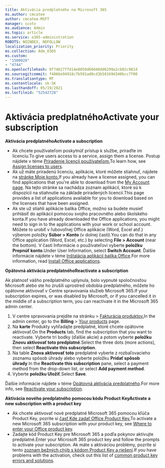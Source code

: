 ```yaml
---
title: Aktivácia predplatného na Microsoft 365
ms.author: cmcatee
author: cmcatee-MSFT
manager: scotv
ms.audience: Admin
ms.topic: article
ms.service: o365-administration
ROBOTS: NOINDEX, NOFOLLOW
localization_priority: Priority
ms.collection: Adm_O365
ms.custom:
- "1500028"
- "4744"
ms.openlocfilehash: 0f74627ff414e8050d60d40dd6299a2cb02c981d
ms.sourcegitcommit: f4866e94918c7b591ad0cd3b58169d340bcc7f00
ms.translationtype: MT
ms.contentlocale: sk-SK
ms.lasthandoff: 05/19/2021
ms.locfileid: "52542728"
---
```

# <a name="activate-your-subscription"></a><span data-ttu-id="55df7-102">Aktivácia predplatného</span><span class="sxs-lookup"><span data-stu-id="55df7-102">Activate your subscription</span></span>

<span data-ttu-id="55df7-103">**Aktivácia predplatného**</span><span class="sxs-lookup"><span data-stu-id="55df7-103">**Activate a subscription**</span></span>

- <span data-ttu-id="55df7-104">Ak chcete používateľom poskytnúť prístup k službe, priraďte im licenciu.</span><span class="sxs-lookup"><span data-stu-id="55df7-104">To give users access to a service, assign them a license.</span></span> <span data-ttu-id="55df7-105">Postup nájdete v téme [Priradenie licencií používateľom.](/microsoft-365/admin/manage/assign-licenses-to-users)</span><span class="sxs-lookup"><span data-stu-id="55df7-105">To learn how, see [Assign licenses to users](/microsoft-365/admin/manage/assign-licenses-to-users).</span></span>
- <span data-ttu-id="55df7-106">Ak už máte priradenú licenciu, aplikácie, ktoré môžete stiahnuť, nájdete na [stránke Moje konto.](https://portal.office.com/account/#installs)</span><span class="sxs-lookup"><span data-stu-id="55df7-106">If you already have a license assigned, you can find applications that you're able to download from the [My Account page](https://portal.office.com/account/#installs).</span></span> <span data-ttu-id="55df7-107">Na tejto stránke sa nachádza zoznam aplikácií, ktoré sú k dispozícii na stiahnutie na základe priradených licencií.</span><span class="sxs-lookup"><span data-stu-id="55df7-107">This page provides a list of applications available for you to download based on the licenses that have been assigned.</span></span>
- <span data-ttu-id="55df7-108">Ak ste už stiahli aplikácie balíka Office, možno sa budete musieť prihlásiť do aplikácií pomocou svojho pracovného alebo školského konta.</span><span class="sxs-lookup"><span data-stu-id="55df7-108">If you have already downloaded the Office applications, you might need to sign in to the applications with your work or school account.</span></span> <span data-ttu-id="55df7-109">Môžete to urobiť v ľubovoľnej Office aplikácie (Word, Excel atď.) výberom položky **Súbor > Konto** (v dolnej časti).</span><span class="sxs-lookup"><span data-stu-id="55df7-109">You can do that in any Office application (Word, Excel, etc.) by selecting **File > Account** (near the bottom).</span></span> <span data-ttu-id="55df7-110">V časti Informácie o používateľovi vyberte **položku Prepnúť konto**.</span><span class="sxs-lookup"><span data-stu-id="55df7-110">Under User Information, select **Switch Account**.</span></span> <span data-ttu-id="55df7-111">Ďalšie informácie nájdete v téme [Inštalácia aplikácií balíka Office](/microsoft-365/admin/setup/install-applications).</span><span class="sxs-lookup"><span data-stu-id="55df7-111">For more information, read [Install Office applications](/microsoft-365/admin/setup/install-applications).</span></span>

<span data-ttu-id="55df7-112">**Opätovná aktivácia predplatného**</span><span class="sxs-lookup"><span data-stu-id="55df7-112">**Reactivate a subscription**</span></span>

<span data-ttu-id="55df7-113">Ak platnosť vášho predplatného uplynula, bolo vypnuté spoločnosťou Microsoft alebo ste ho zrušili uprostred obdobia predplatného, môžete ho opätovne aktivovať v Centre spravovania služieb Microsoft 365.</span><span class="sxs-lookup"><span data-stu-id="55df7-113">If your subscription expires, or was disabled by Microsoft, or if you cancelled it in the middle of a subscription term, you can reactivate it in the Microsoft 365 admin center.</span></span>

1. <span data-ttu-id="55df7-114">V centre spravovania prejdite na stránku  >  [Fakturácia produktov.](https://go.microsoft.com/fwlink/p/?linkid=842054)</span><span class="sxs-lookup"><span data-stu-id="55df7-114">In the admin center, go to the **Billing** > [Your products](https://go.microsoft.com/fwlink/p/?linkid=842054) page.</span></span>
2. <span data-ttu-id="55df7-115">Na **karte** Produkty vyhľadajte predplatné, ktoré chcete opätovne aktivovať.</span><span class="sxs-lookup"><span data-stu-id="55df7-115">On the **Products** tab, find the subscription that you want to reactivate.</span></span> <span data-ttu-id="55df7-116">Vyberte tri bodky (ďalšie akcie) a potom vyberte **položku Znovu aktivovať toto predplatné**.</span><span class="sxs-lookup"><span data-stu-id="55df7-116">Select the three dots (more actions), then select **Reactivate this subscription**.</span></span>
3. <span data-ttu-id="55df7-117">Na table **Znova aktivovať toto** predplatné vyberte z rozbaľovacieho zoznamu spôsob úhrady alebo vyberte položku **Pridať spôsob úhrady**.</span><span class="sxs-lookup"><span data-stu-id="55df7-117">In the **Reactivate this subscription** pane, select a payment method from the drop-down list, or select **Add payment method**.</span></span>
4. <span data-ttu-id="55df7-118">Vyberte **položku Uložiť**.</span><span class="sxs-lookup"><span data-stu-id="55df7-118">Select **Save**.</span></span>

<span data-ttu-id="55df7-119">Ďalšie informácie nájdete v téme [Opätovná aktivácia predplatného](/microsoft-365/commerce/subscriptions/reactivate-your-subscription).</span><span class="sxs-lookup"><span data-stu-id="55df7-119">For more info, see [Reactivate your subscription](/microsoft-365/commerce/subscriptions/reactivate-your-subscription).</span></span>

<span data-ttu-id="55df7-120">**Aktivácia nového predplatného pomocou kódu Product Key**</span><span class="sxs-lookup"><span data-stu-id="55df7-120">**Activate a new subscription with a product key**</span></span>

- <span data-ttu-id="55df7-121">Ak chcete aktivovať nové predplatné Microsoft 365 pomocou kľúča Product Key, pozrite si [časť Kde zadať Office Product Key.](https://support.office.com/article/where-to-enter-your-office-product-key-0a82e5ae-739e-4b92-a6f4-2ec780c185db)</span><span class="sxs-lookup"><span data-stu-id="55df7-121">To activate a new Microsoft 365 subscription with your product key, see [Where to enter your Office product key](https://support.office.com/article/where-to-enter-your-office-product-key-0a82e5ae-739e-4b92-a6f4-2ec780c185db).</span></span>
- <span data-ttu-id="55df7-122">Zadajte kód Product Key pre Microsoft 365 a podľa pokynov aktivujte predplatné.</span><span class="sxs-lookup"><span data-stu-id="55df7-122">Enter your Microsoft 365 product key and follow the prompts to activate your subscription.</span></span> <span data-ttu-id="55df7-123">Ak máte s aktiváciou problémy, pozrite si tento [zoznam bežných chýb s kódom Product Key a riešení](/microsoft-365/commerce/product-key-errors-and-solutions).</span><span class="sxs-lookup"><span data-stu-id="55df7-123">If you have problems with the activation, check out this list of [common product key errors and solutions](/microsoft-365/commerce/product-key-errors-and-solutions).</span></span>